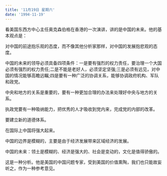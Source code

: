 ```yaml
---
title: '11月19日 星期六'
date: '1994-11-19'
---
```


看美国东西方中心主任奥克森伯格在香港的一次演讲，讲的是中国的未来。他的基本观点是：

对中国的前途抱乐观的态度，而不像其他分析家那样，对中国的发展抱悲观的态度。

中国的未来的领导必须具备四项条件：一是要有强烈的权力责任，要治理一个大国必须有强烈的权力责任;二是不能是老好人，必须坚定坚强;三是必须有远见，对中国的情况能够高瞻远瞩;四是要有一种广泛的协调关系，能够协调政府机构、军队和政党。

中央和地方的关系是重要的，要有一种更加合理的办法来处理好中央与地方的关系。

执政党要有一种吸纳能力，把优秀的人才吸收到党内来，完成党的内部的改革。

要建立新的道德体系。

在国际上中国将强大起来。

中国的边界是模糊的，主要是由于经济发展带来区域经济的发展。

中国的未来：领土是模糊的、经济是强大的、社会是变动的，文化是值得骄傲的。

这是一种分析。他是美国的中国问题专家，受到美国的价值熏陶，我们也只能故妄听之，作为一种参考意见。

